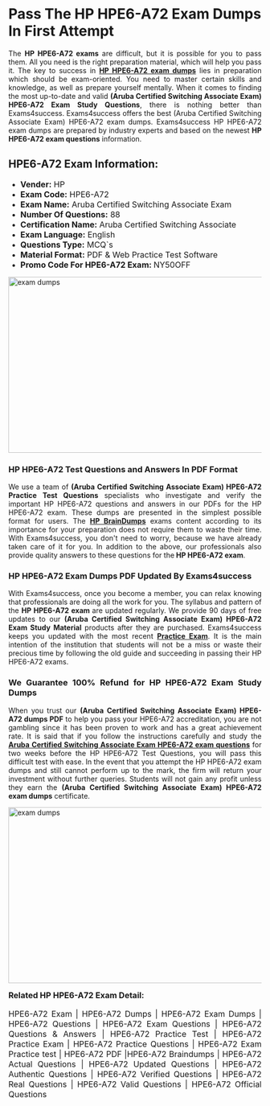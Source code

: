 <h1><strong><strong>Pass The HP HPE6-A72 Exam Dumps In First Attempt</strong></strong></h1> <p style="text-align:justify">The <strong>HP HPE6-A72 exams</strong> are difficult, but it is possible for you to pass them. All you need is the right preparation material, which will help you pass it. The key to success in <a href="https://www.exams4success.com/hp/hpe6-a72-pdf-exam-dumps"><strong>HP HPE6-A72 exam dumps</strong></a> lies in preparation which should be exam-oriented. You need to master certain skills and knowledge, as well as prepare yourself mentally. When it comes to finding the most up-to-date and valid <strong>(Aruba Certified Switching Associate Exam) HPE6-A72 Exam Study Questions</strong>, there is nothing better than Exams4success. Exams4success offers the best (Aruba Certified Switching Associate Exam) HPE6-A72 exam dumps. Exams4success HP HPE6-A72 exam dumps are prepared by industry experts and based on the newest <strong>HP HPE6-A72 exam questions</strong> information.</p> <h2><strong><strong>HPE6-A72 Exam Information:</strong></strong></h2> <ul> <li><span style="font-size:16px"><strong>Vender:</strong> HP</span></li> <li><span style="font-size:16px"><strong>Exam Code:</strong> HPE6-A72</span></li> <li><span style="font-size:16px"><strong>Exam Name:</strong> Aruba Certified Switching Associate Exam</span></li> <li><span style="font-size:16px"><strong>Number Of Questions:</strong> 88</span></li> <li><span style="font-size:16px"><strong>Certification Name:</strong> Aruba Certified Switching Associate</span></li> <li><span style="font-size:16px"><strong>Exam Language:</strong> English</span></li> <li><span style="font-size:16px"><strong>Questions Type:</strong> MCQ`s</span></li> <li><span style="font-size:16px"><strong>Material Format:</strong> PDF & Web Practice Test Software</span></li> <li><span style="font-size:16px"><strong>Promo Code For HPE6-A72 Exam: </strong>NY50OFF</span></li> </ul> <p><a href="https://www.exams4success.com/hp/hpe6-a72-pdf-exam-dumps" rel="no-follow"><img alt="exam dumps" src="https://www.certcollections.com/uploads/content/infrist1.png" style="height:350px; width:750px" /></a></p> <h3><strong>HP HPE6-A72 Test Questions and Answers In PDF Format</strong></h3> <p style="text-align:justify">We use a team of <strong>(Aruba Certified Switching Associate Exam) HPE6-A72 Practice Test Questions</strong> specialists who investigate and verify the important HP HPE6-A72 questions and answers in our PDFs for the HP HPE6-A72 exam. These dumps are presented in the simplest possible format for users. The <a href="https://www.exams4success.com/hp-exam-dumps"><strong>HP BrainDumps</strong></a> exams content according to its importance for your preparation does not require them to waste their time. With Exams4success, you don't need to worry, because we have already taken care of it for you. In addition to the above, our professionals also provide quality answers to these questions for the<strong> HP HPE6-A72 exam</strong>.</p> <h3><strong> HP HPE6-A72 Exam Dumps PDF Updated By Exams4success</strong></h3> <p style="text-align:justify">With Exams4success, once you become a member, you can relax knowing that professionals are doing all the work for you. The syllabus and pattern of the <strong>HP HPE6-A72 exam </strong>are updated regularly. We provide 90 days of free updates to our <strong>(Aruba Certified Switching Associate Exam) HPE6-A72 Exam Study Material</strong> products after they are purchased. Exams4success keeps you updated with the most recent <a href="https://www.exams4success.com/"><strong>Practice Exam</strong></a>. It is the main intention of the institution that students will not be a miss or waste their precious time by following the old guide and succeeding in passing their HP HPE6-A72 exams.</p> <h3 style="text-align:justify"><strong>We Guarantee 100% Refund for HP HPE6-A72 Exam Study Dumps</strong></h3> <p style="text-align:justify">When you trust our <strong>(Aruba Certified Switching Associate Exam) HPE6-A72 dumps PDF</strong> to help you pass your HPE6-A72 accreditation, you are not gambling since it has been proven to work and has a great achievement rate. It is said that if you follow the instructions carefully and study the <a href="https://www.exams4success.com/hp/hpe6-a72-pdf-exam-dumps"><strong>Aruba Certified Switching Associate Exam HPE6-A72 exam questions</strong></a> for two weeks before the HP HPE6-A72 Test Questions, you will pass this difficult test with ease. In the event that you attempt the HP HPE6-A72 exam dumps and still cannot perform up to the mark, the firm will return your investment without further queries. Students will not gain any profit unless they earn the <strong>(Aruba Certified Switching Associate Exam) HPE6-A72 exam dumps</strong> certificate.</p> <p style="text-align:justify"><a href="https://www.exams4success.com/hp/hpe6-a72-pdf-exam-dumps" rel="no-follow"><img alt="exam dumps" src="https://www.certcollections.com/uploads/content/free_demo1.png" style="height:350px; width:750px" /></a></p> <p style="text-align:justify"><span style="font-size:16px"><strong>Related HP HPE6-A72 Exam Detail:</strong></span><br /> <br /> <span style="font-size:16px">HPE6-A72 Exam | HPE6-A72 Dumps | HPE6-A72 Exam Dumps | HPE6-A72 Questions | HPE6-A72 Exam Questions | HPE6-A72 Questions & Answers | HPE6-A72 Practice Test | HPE6-A72 Practice Exam | HPE6-A72 Practice Questions | HPE6-A72 Exam Practice test | HPE6-A72 PDF |HPE6-A72 Braindumps | HPE6-A72 Actual Questions | HPE6-A72 Updated Questions | HPE6-A72 Authentic Questions | HPE6-A72 Verified Questions | HPE6-A72 Real Questions | HPE6-A72 Valid Questions | HPE6-A72 Official Questions</span></p>
